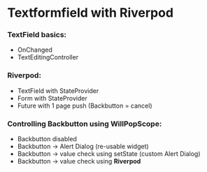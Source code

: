 # Textformfield with Riverpod

### TextField basics:
- OnChanged
- TextEditingController
### Riverpod:
- TextField with StateProvider
- Form with StateProvider
- Future with 1 page push (Backbutton = cancel)
### Controlling Backbutton using WillPopScope:
- Backbutton disabled
- Backbutton -> Alert Dialog (re-usable widget)
- Backbutton -> value check using setState (custom Alert Dialog)
- Backbutton -> value check using __Riverpod__

